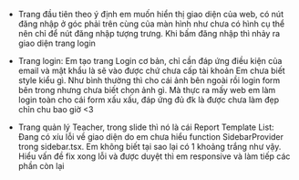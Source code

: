 - Trang đầu tiên theo ý định em muốn hiển thị giao diện của web, có nút đăng nhập ở góc phải trên cùng của màn hình như chưa có hình cụ thể nên chỉ để nút đăng nhập tượng trưng. Khi bấm đăng nhập thì nhảy ra giao diện trang login

- Trang login:
    Em tạo trang Login cơ bản, chỉ cần đáp ứng điều kiện của email và mật khẩu là sẽ vào được chứ chưa cấp tài khoản
    Em chưa biết style kiểu gì. Như bình thường thì cho cái ảnh bên ngoài rồi login form bên trong nhưng chưa biết chọn ảnh gì. Mà thực ra mấy web em làm login toàn cho cái form xấu xấu, đáp ứng đủ đk là được chưa làm đẹp chỉn chu bao giờ <3

- Trang quản lý Teacher, trong slide thì nó là cái Report Template List:
    Đang có xíu lỗi về giao diện do em chưa hiểu function SidebarProvider trong sidebar.tsx. Em không biết tại sao lại có 1 khoảng trắng như vậy. Hiểu vấn đề fix xong lỗi và được duyệt thì em responsive và làm tiếp các phần còn lại

